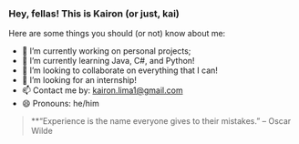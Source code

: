 ### Hey, fellas! This is Kairon (or just, kai)

Here are some things you should (or not) know about me:

- 🔭 I’m currently working on personal projects;
- 🌱 I’m currently learning Java, C#, and Python!
- 👯 I’m looking to collaborate on everything that I can!
- 🤔 I’m looking for an internship!
- 📫 Contact me by: kairon.lima1@gmail.com
- 😄 Pronouns: he/him

> **“Experience is the name everyone gives to their mistakes.” – Oscar Wilde

